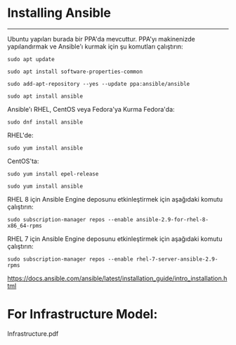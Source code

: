 # Installing Ansible
-------------------------------
Ubuntu yapıları burada bir PPA'da mevcuttur. PPA'yı makinenizde yapılandırmak ve Ansible'ı kurmak için şu komutları çalıştırın:

    sudo apt update

    sudo apt install software-properties-common

    sudo add-apt-repository --yes --update ppa:ansible/ansible

    sudo apt install ansible

Ansible'ı RHEL, CentOS veya Fedora'ya Kurma
Fedora'da:

    sudo dnf install ansible

RHEL'de:

    sudo yum install ansible

CentOS'ta:
    
    sudo yum install epel-release
    
    sudo yum install ansible
  
RHEL 8 için Ansible Engine deposunu etkinleştirmek için aşağıdaki komutu çalıştırın:
    
    sudo subscription-manager repos --enable ansible-2.9-for-rhel-8-x86_64-rpms

RHEL 7 için Ansible Engine deposunu etkinleştirmek için aşağıdaki komutu çalıştırın:
    
    sudo subscription-manager repos --enable rhel-7-server-ansible-2.9-rpms

https://docs.ansible.com/ansible/latest/installation_guide/intro_installation.html

# For Infrastructure Model:
Infrastructure.pdf
